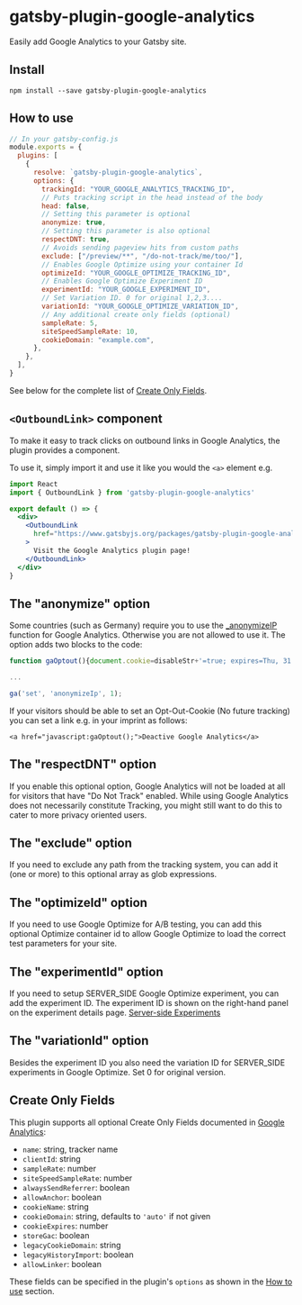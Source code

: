 # gatsby-plugin-google-analytics

Easily add Google Analytics to your Gatsby site.

## Install

`npm install --save gatsby-plugin-google-analytics`

## How to use

```javascript
// In your gatsby-config.js
module.exports = {
  plugins: [
    {
      resolve: `gatsby-plugin-google-analytics`,
      options: {
        trackingId: "YOUR_GOOGLE_ANALYTICS_TRACKING_ID",
        // Puts tracking script in the head instead of the body
        head: false,
        // Setting this parameter is optional
        anonymize: true,
        // Setting this parameter is also optional
        respectDNT: true,
        // Avoids sending pageview hits from custom paths
        exclude: ["/preview/**", "/do-not-track/me/too/"],
        // Enables Google Optimize using your container Id
        optimizeId: "YOUR_GOOGLE_OPTIMIZE_TRACKING_ID",
        // Enables Google Optimize Experiment ID
        experimentId: "YOUR_GOOGLE_EXPERIMENT_ID",
        // Set Variation ID. 0 for original 1,2,3....
        variationId: "YOUR_GOOGLE_OPTIMIZE_VARIATION_ID",
        // Any additional create only fields (optional)
        sampleRate: 5,
        siteSpeedSampleRate: 10,
        cookieDomain: "example.com",
      },
    },
  ],
}
```

See below for the complete list of [Create Only Fields](#create-only-fields).

## `<OutboundLink>` component

To make it easy to track clicks on outbound links in Google Analytics,
the plugin provides a component.

To use it, simply import it and use it like you would the `<a>` element e.g.

```jsx
import React
import { OutboundLink } from 'gatsby-plugin-google-analytics'

export default () => {
  <div>
    <OutboundLink
      href="https://www.gatsbyjs.org/packages/gatsby-plugin-google-analytics/"
    >
      Visit the Google Analytics plugin page!
    </OutboundLink>
  </div>
}
```

## The "anonymize" option

Some countries (such as Germany) require you to use the
[\_anonymizeIP](https://support.google.com/analytics/answer/2763052) function for
Google Analytics. Otherwise you are not allowed to use it. The option adds two
blocks to the code:

```javascript
function gaOptout(){document.cookie=disableStr+'=true; expires=Thu, 31 Dec 2099 23:59:59 UTC;path=/',window[disableStr]=!0}var gaProperty='UA-XXXXXXXX-X',disableStr='ga-disable-'+gaProperty;document.cookie.indexOf(disableStr+'=true')>-1&&(window[disableStr]=!0);

...

ga('set', 'anonymizeIp', 1);
```

If your visitors should be able to set an Opt-Out-Cookie (No future tracking)
you can set a link e.g. in your imprint as follows:

`<a href="javascript:gaOptout();">Deactive Google Analytics</a>`

## The "respectDNT" option

If you enable this optional option, Google Analytics will not be loaded at all for visitors that have "Do Not Track" enabled. While using Google Analytics does not necessarily constitute Tracking, you might still want to do this to cater to more privacy oriented users.

## The "exclude" option

If you need to exclude any path from the tracking system, you can add it (one or more) to this optional array as glob expressions.

## The "optimizeId" option

If you need to use Google Optimize for A/B testing, you can add this optional Optimize container id to allow Google Optimize to load the correct test parameters for your site.

## The "experimentId" option

If you need to setup SERVER_SIDE Google Optimize experiment, you can add the experiment ID. The experiment ID is shown on the right-hand panel on the experiment details page. [Server-side Experiments](https://developers.google.com/optimize/devguides/experiments)

## The "variationId" option

Besides the experiment ID you also need the variation ID for SERVER_SIDE experiments in Google Optimize. Set 0 for original version.

## Create Only Fields

This plugin supports all optional Create Only Fields documented in [Google Analytics](https://developers.google.com/analytics/devguides/collection/analyticsjs/field-reference#create):

- `name`: string, tracker name
- `clientId`: string
- `sampleRate`: number
- `siteSpeedSampleRate`: number
- `alwaysSendReferrer`: boolean
- `allowAnchor`: boolean
- `cookieName`: string
- `cookieDomain`: string, defaults to `'auto'` if not given
- `cookieExpires`: number
- `storeGac`: boolean
- `legacyCookieDomain`: string
- `legacyHistoryImport`: boolean
- `allowLinker`: boolean

These fields can be specified in the plugin's `options` as shown in the [How to use](#how-to-use) section.
